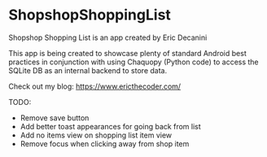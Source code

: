 # ShopshopShoppingList

Shopshop Shopping List is an app created by Eric Decanini

This app is being created to showcase plenty of standard Android best practices in conjunction with using Chaquopy (Python code) to access the SQLite DB as an internal backend to store data.

Check out my blog:
https://www.ericthecoder.com/

TODO:
- Remove save button
- Add better toast appearances for going back from list
- Add no items view on shopping list item view
- Remove focus when clicking away from shop item
